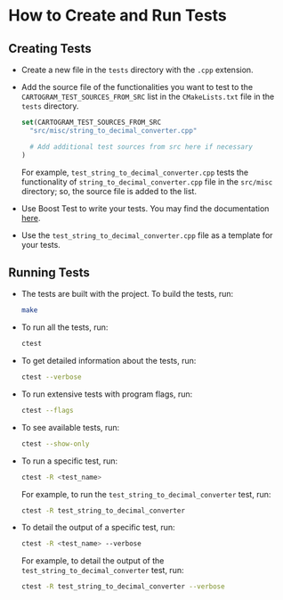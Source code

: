 # How to Create and Run Tests

## Creating Tests

* Create a new file in the `tests` directory with the `.cpp` extension.
* Add the source file of the functionalities you want to test to the `CARTOGRAM_TEST_SOURCES_FROM_SRC` list in the `CMakeLists.txt` file in the `tests` directory.
    ```cmake
    set(CARTOGRAM_TEST_SOURCES_FROM_SRC
      "src/misc/string_to_decimal_converter.cpp"

      # Add additional test sources from src here if necessary
    )
    ```
  For example, `test_string_to_decimal_converter.cpp` tests the functionality of `string_to_decimal_converter.cpp` file in the `src/misc` directory; so, the source file is added to the list.

* Use Boost Test to write your tests. You may find the documentation [here](https://www.boost.org/doc/libs/1_84_0/libs/test/doc/html/index.html).

* Use the `test_string_to_decimal_converter.cpp` file as a template for your tests.

## Running Tests

* The tests are built with the project. To build the tests, run:
    ```bash
    make
    ```
    
* To run all the tests, run:
    ```bash
    ctest
    ```

* To get detailed information about the tests, run:
    ```bash
    ctest --verbose
    ```

* To run extensive tests with program flags, run:
    ```bash
    ctest --flags
    ```

* To see available tests, run:
    ```bash
    ctest --show-only
    ```

* To run a specific test, run:
    ```bash
    ctest -R <test_name>
    ```
    
    For example, to run the `test_string_to_decimal_converter` test, run:
    ```bash
    ctest -R test_string_to_decimal_converter
    ```
* To detail the output of a specific test, run:
    ```bash
    ctest -R <test_name> --verbose
    ```
    
    For example, to detail the output of the `test_string_to_decimal_converter` test, run:
    ```bash
    ctest -R test_string_to_decimal_converter --verbose
    ```
